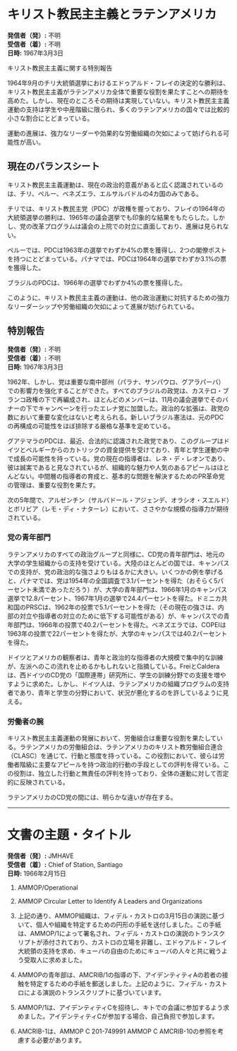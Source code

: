 # キリスト教民主主義とラテンアメリカ

**発信者（発）:** 不明  
**受信者（着）:** 不明  
**日時:** 1967年3月3日  

キリスト教民主主義に関する特別報告

1964年9月のチリ大統領選挙におけるエドゥアルド・フレイの決定的な勝利は、キリスト教民主主義がラテンアメリカ全体で重要な役割を果たすことへの期待を高めた。しかし、現在のところその期待は実現していない。キリスト教民主主義運動の支持は学生や中産階級に限られ、多くのラテンアメリカの国々では比較的小さな割合にとどまっている。

運動の進展は、強力なリーダーや効果的な労働組織の欠如によって妨げられる可能性が高い。

## 現在のバランスシート
キリスト教民主主義運動は、現在の政治的意義があると広く認識されているのは、チリ、ペルー、ベネズエラ、エルサルバドルの4カ国のみである。

チリでは、キリスト教民主党（PDC）が政権を握っており、フレイの1964年の大統領選挙の勝利は、1965年の議会選挙でも印象的な結果をもたらした。しかし、党の改革プログラムは議会の上院での対立に直面しており、進展は見られない。

ペルーでは、PDCは1963年の選挙でわずか4%の票を獲得し、2つの閣僚ポストを持つにとどまっている。パナマでは、PDCは1964年の選挙でわずか3.1%の票を獲得した。

ブラジルのPDCは、1966年の選挙でわずか4%の票を獲得した。

このように、キリスト教民主主義の運動は、他の政治運動に対抗するための強力なリーダーシップや労働組織の欠如によって進展が妨げられている。

## 特別報告

**発信者（発）:** 不明  
**受信者（着）:** 不明  
**日時:** 1967年3月3日  

1962年、しかし、党は重要な南中部州（パラナ、サンパウロ、グアラパーバ）での影響力を強化することができた。すべてのブラジルの政党は、カステロ・ブランコ政権の下で再編成され、ほとんどのメンバーは、11月の議会選挙でそのバナーの下でキャンペーンを行ったエレナ党に加盟した。政治的な拡張は、政党の数において重要な変化はないと考えられる。新しいブラジル憲法は、元のPDCの再構成の可能性をほぼ排除する厳格な基準を定めている。

グアテマラのPDCは、最近、合法的に認識された政党であり、このグループはドイツとベルギーからのカトリックの資金提供を受けており、青年と学生運動の中で成長の可能性を持っている。党の現在の指導者は、レネ・デ・レオンであり、彼は誠実であると見なされているが、組織的な魅力や人気のあるアピールはほとんどない。中間層の指導者の育成と、基本的な問題を解決するためのPR革命党の管理は、重要な役割を果たす。

次の5年間で、アルゼンチン（サルバドール・アジェンデ、オラシオ・スエルド）とボリビア（レモ・ディ・ナターレ）において、ささやかな規模の指導力が期待されている。

### 党の青年部門

ラテンアメリカのすべての政治グループと同様に、CD党の青年部門は、地元の大学の学生組織からの支持を受けている。大陸のほとんどの国では、キャンパスでの支持が、党の政治的な強さよりもはるかに大きい。いくつかの例を挙げると、パナマでは、党は1954年の全国調査で3.1パーセントを得た（おそらく5パーセント未満であっただろう）が、大学の青年部門は、1966年1月のキャンパス選挙で12.8パーセント、1967年1月の選挙で24.4パーセントを得た。ドミニカ共和国のPRSCは、1962年の投票で5.1パーセントを得た（その現在の強さは、内部の対立や指導者の対立のために低下する可能性がある）が、キャンパスでの青年部門は、1966年の投票で40.2パーセントを得た。ベネズエラでは、COPEIは1963年の投票で22パーセントを得たが、大学のキャンパスでは40.2パーセントを得た。

ドイツとアメリカの観察者は、青年と政治的な指導者の大規模で集中的な訓練が、左派へのこの流れを止めるかもしれないと指摘している。FreiとCalderaは、西ドイツのCD党の「国際連帯」研究所に、学生の訓練分野での支援を増やすように求めた。しかし、ドイツ人は、ラテンアメリカの組織プログラムの支持者であり、青年と学生の分野において、状況が悪化するのを許しているように見える。

### 労働者の腕

キリスト教民主主義運動の発展において、労働組合は重要な役割を果たしている。ラテンアメリカの労働組合は、ラテンアメリカのキリスト教労働組合連合（CLASC）を通じて、行動と態度を持っている。この役割において、彼らは労働者階級に主要なアピールを持つ政治的行動の手段としての評判を得ている。この役割は、独立した行動と無責任の評判を持っており、全体の運動に対して否定的に反映されている。

ラテンアメリカのCD党の間には、明らかな違いが存在する。

---

# 文書の主題・タイトル

**発信者（発）:** JMHAVE  
**受信者（着）:** Chief of Station, Santiago  
**日時:** 1966年2月15日  

1. AMMOP/Operational  
2. AMMOP Circular Letter to Identify A Leaders and Organizations  

1. 上記の通り、AMMOP組織は、フィデル・カストロの3月15日の演説に基づいて、個人や組織を特定するための円形の手紙を送付しました。この手紙は、AMMOP/1によって署名され、フィデル・カストロの演説のトランスクリプトが添付されており、カストロの立場を非難し、エドゥアルド・フレイ大統領の支持を求め、キューバの自由のためにキューバの人々と共に戦うよう受取人に求めました。

2. AMMOPの青年部は、AMCRIB/1の指導の下、アイデンティティAの若者の接触を特定するための手紙を郵送しました。上記のように、フィデル・カストロによる演説のトランスクリプトに基づいています。

3. AMMOP/1は、アイデンティティCを招待し、キトでの会議に参加するよう求めました。アイデンティティCが参加する場合、自己負担で参加します。

4. AMCRIB-1は、AMMOP C 201-749991 AMMOP C AMCRIB-10の参照を考慮する必要があります。
